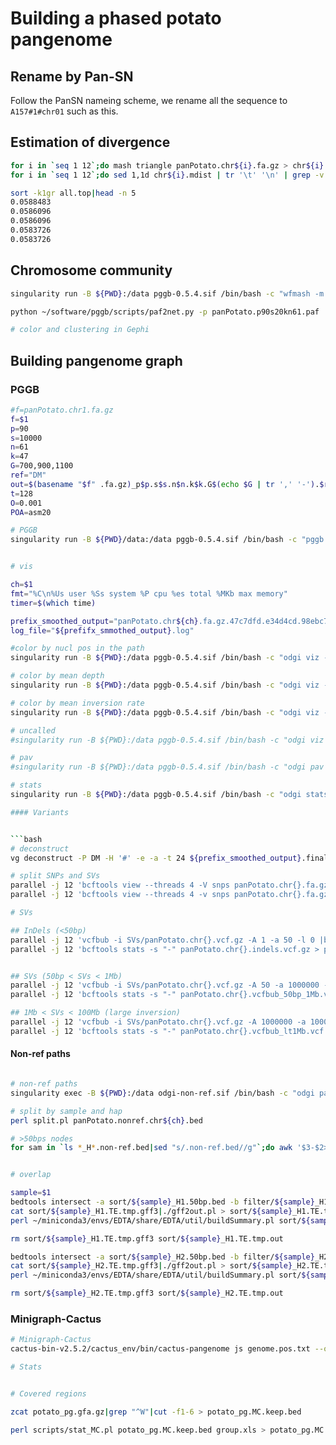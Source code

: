 # Building a phased potato pangenome

## Rename by Pan-SN
Follow the PanSN nameing scheme, we rename all the sequence to `A157#1#chr01` such as this.

## Estimation of divergence

```bash
for i in `seq 1 12`;do mash triangle panPotato.chr${i}.fa.gz > chr${i}.mdist;done
for i in `seq 1 12`;do sed 1,1d chr${i}.mdist | tr '\t' '\n' | grep -v "chr"|sort -k 1gr | head -n 5 >> all.top;done

sort -k1gr all.top|head -n 5
0.0588483
0.0586096
0.0586096
0.0583726
0.0583726

```

## Chromosome community

```bash
singularity run -B ${PWD}:/data pggb-0.5.4.sif /bin/bash -c "wfmash -m -p 90 -s 20000 -n 61 -t 128 /data/panPotato.chunked.1Mb.fasta.gz > /data/panPotato.p90s20kn61.paf"

python ~/software/pggb/scripts/paf2net.py -p panPotato.p90s20kn61.paf

# color and clustering in Gephi

```

## Building pangenome graph

### PGGB
```bash
#f=panPotato.chr1.fa.gz
f=$1
p=90
s=10000
n=61
k=47
G=700,900,1100
ref="DM"
out=$(basename "$f" .fa.gz)_p$p.s$s.n$n.k$k.G$(echo $G | tr ',' '-').$ref
t=128
O=0.001
POA=asm20

# PGGB
singularity run -B ${PWD}/data:/data pggb-0.5.4.sif /bin/bash -c "pggb -i /data/$f -p $p -s $s -n $n -k $k -P $POA -O $O -G $G -t $t -v -o /data/$out"


# vis

ch=$1
fmt="%C\n%Us user %Ss system %P cpu %es total %MKb max memory"
timer=$(which time)

prefix_smoothed_output="panPotato.chr${ch}.fa.gz.47c7dfd.e34d4cd.98ebc75.smooth"
log_file="${prefifx_smmothed_output}.log"

#color by nucl pos in the path
singularity run -B ${PWD}:/data pggb-0.5.4.sif /bin/bash -c "odgi viz -i /data/${prefix_smoothed_output}.final.og -t 24 -o /data/${prefix_smoothed_output}.final.og.viz_pos_multiqc.png -x 1500 -y 500 -a 10 -u -d -I \"Consensus_\" 2> >(tee -a /data/\"$log_file\")"

# color by mean depth
singularity run -B ${PWD}:/data pggb-0.5.4.sif /bin/bash -c "odgi viz -i /data/${prefix_smoothed_output}.final.og -t 24 -o /data/${prefix_smoothed_output}.final.og.viz_depth_multiqc.png -x 1500 -y 500 -a 10 -m -I \"Consensus_\" 2> >(tee -a /data/\"$log_file\")"

# color by mean inversion rate
singularity run -B ${PWD}:/data pggb-0.5.4.sif /bin/bash -c "odgi viz -i /data/${prefix_smoothed_output}.final.og -t 24 -o /data/${prefix_smoothed_output}.final.og.viz_inv_multiqc.png -x 1500 -y 500 -a 10 -z -I \"Consensus_\" 2> >(tee -a /data/\"$log_file\")"

# uncalled
#singularity run -B ${PWD}:/data pggb-0.5.4.sif /bin/bash -c "odgi viz -i /data/${prefix_smoothed_output}.final.og -o /data/${prefix_smoothed_output}.final.og.viz_uncalled_multiqc.png -x 1500 -y 500 -a 10 -N -I \"Consensus_\" 2> >(tee -a /data/\"$log_file\")"

# pav
#singularity run -B ${PWD}:/data pggb-0.5.4.sif /bin/bash -c "odgi pav -t 48 -i /data/${prefix_smoothed_output}.final.og -b /data/DM.chr${ch}.100kb.bed > /data/${prefix_smoothed_output}.w100kbp.pavs.tsv":w

# stats
singularity run -B ${PWD}:/data pggb-0.5.4.sif /bin/bash -c "odgi stats -t 48 -S -i /data/${prefix_smoothed_output}.final.og > /data/${prefix_smoothed_output}.odgi.stats.tsv"G```

#### Variants


```bash
# deconstruct
vg deconstruct -P DM -H '#' -e -a -t 24 ${prefix_smoothed_output}.final.gfa|bgzip -@ 48 > ${prefix_smoothed_output}.vcf.gz

# split SNPs and SVs
parallel -j 12 'bcftools view --threads 4 -V snps panPotato.chr{}.fa.gz.47c7dfd.e34d4cd.98ebc75.smooth.vcf.gz -O z -o SVs/panPotato.chr{}.vcf.gz' ::: `seq 1 12`
parallel -j 12 'bcftools view --threads 4 -v snps panPotato.chr{}.fa.gz.47c7dfd.e34d4cd.98ebc75.smooth.vcf.gz -O z -o snps/panPotato.chr{}.vcf.gz' ::: `seq 1 12`

# SVs

## InDels (<50bp)
parallel -j 12 'vcfbub -i SVs/panPotato.chr{}.vcf.gz -A 1 -a 50 -l 0 |bgzip -@ 6 -c > panPotato.chr{}.indels.vcf.gz' ::: `seq 1 12`
parallel -j 12 'bcftools stats -s "-" panPotato.chr{}.indels.vcf.gz > panPotato.indels.chr{}.stats' ::: `seq 1 12`


## SVs (50bp < SVs < 1Mb)
parallel -j 12 'vcfbub -i SVs/panPotato.chr{}.vcf.gz -A 50 -a 1000000 -l 0 |bgzip -@ 6 -c > panPotato.chr{}.vcfbub_50bp_1Mb.vcf.gz' ::: `seq 1 12`
parallel -j 12 'bcftools stats -s "-" panPotato.chr{}.vcfbub_50bp_1Mb.vcf.gz > panPotato.vcfbub_50bp_1Mb.chr{}.stats' ::: `seq 1 12`

## 1Mb < SVs < 100Mb (large inversion)
parallel -j 12 'vcfbub -i SVs/panPotato.chr{}.vcf.gz -A 1000000 -a 100000000 -l 0 |bgzip -@ 6 -c > panPotato.chr{}.vcfbub_lt1Mb.vcf.gz' ::: `seq 1 12`
parallel -j 12 'bcftools stats -s "-" panPotato.chr{}.vcfbub_lt1Mb.vcf.gz > panPotato.lt1Mb.chr{}.stats' ::: `seq 1 12`

```

#### Non-ref paths

```bash

# non-ref paths
singularity exec -B ${PWD}:/data odgi-non-ref.sif /bin/bash -c "odgi paths -i /data/${prefix_smoothed_output}.final.og -t 64 --non-reference-ranges /data/DM.chr${ch}.list" > /data/panPotato.nonref.chr${ch}.bed

# split by sample and hap
perl split.pl panPotato.nonref.chr${ch}.bed

# >50bps nodes
for sam in `ls *_H*.non-ref.bed|sed "s/.non-ref.bed//g"`;do awk '$3-$2>50' ${sam}.non-ref.bed|sort -k1V -k2n > sort/${sam}.50bp.bed


# overlap

sample=$1
bedtools intersect -a sort/${sample}_H1.50bp.bed -b filter/${sample}_H1.TE.gff3 -wa -wb|cut -f4-20 > sort/${sample}_H1.TE.tmp.gff3
cat sort/${sample}_H1.TE.tmp.gff3|./gff2out.pl > sort/${sample}_H1.TE.tmp.out
perl ~/miniconda3/envs/EDTA/share/EDTA/util/buildSummary.pl sort/${sample}_H1.TE.tmp.out > sort/${sample}_H1.TE.tbl

rm sort/${sample}_H1.TE.tmp.gff3 sort/${sample}_H1.TE.tmp.out

bedtools intersect -a sort/${sample}_H2.50bp.bed -b filter/${sample}_H2.TE.gff3 -wa -wb|cut -f4-20 > sort/${sample}_H2.TE.tmp.gff3
cat sort/${sample}_H2.TE.tmp.gff3|./gff2out.pl > sort/${sample}_H2.TE.tmp.out
perl ~/miniconda3/envs/EDTA/share/EDTA/util/buildSummary.pl sort/${sample}_H2.TE.tmp.out > sort/${sample}_H2.TE.tbl

rm sort/${sample}_H2.TE.tmp.gff3 sort/${sample}_H2.TE.tmp.out

```



### Minigraph-Cactus

```bash
# Minigraph-Cactus
cactus-bin-v2.5.2/cactus_env/bin/cactus-pangenome js genome.pos.txt --outDir out --outName potato_pg --reference DM --vcf --giraffe --gfa --gbz --workDir $PWD --restart

# Stats


# Covered regions

zcat potato_pg.gfa.gz|grep "^W"|cut -f1-6 > potato_pg.MC.keep.bed

perl scripts/stat_MC.pl potato_pg.MC.keep.bed group.xls > potato_pg.MC.keep.perchr.stats.tsv

```

